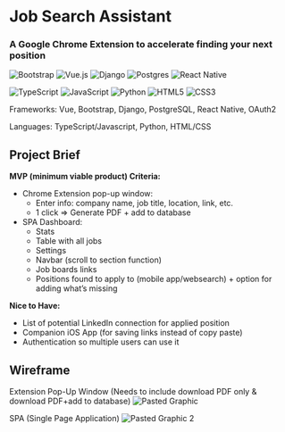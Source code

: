 # Job Search Assistant
### A Google Chrome Extension to accelerate finding your next position
![Bootstrap](https://img.shields.io/badge/bootstrap-%238511FA.svg?style=for-the-badge&logo=bootstrap&logoColor=white) ![Vue.js](https://img.shields.io/badge/vuejs-%2335495e.svg?style=for-the-badge&logo=vuedotjs&logoColor=%234FC08D) ![Django](https://img.shields.io/badge/django-%23092E20.svg?style=for-the-badge&logo=django&logoColor=white) ![Postgres](https://img.shields.io/badge/postgres-%23316192.svg?style=for-the-badge&logo=postgresql&logoColor=white) ![React Native](https://img.shields.io/badge/react_native-%2320232a.svg?style=for-the-badge&logo=react&logoColor=%2361DAFB)

![TypeScript](https://img.shields.io/badge/typescript-%23007ACC.svg?style=for-the-badge&logo=typescript&logoColor=white) ![JavaScript](https://img.shields.io/badge/javascript-%23323330.svg?style=for-the-badge&logo=javascript&logoColor=%23F7DF1E) 	![Python](https://img.shields.io/badge/python-3670A0?style=for-the-badge&logo=python&logoColor=ffdd54) 	![HTML5](https://img.shields.io/badge/html5-%23E34F26.svg?style=for-the-badge&logo=html5&logoColor=white) ![CSS3](https://img.shields.io/badge/css3-%231572B6.svg?style=for-the-badge&logo=css3&logoColor=white)

Frameworks: Vue, Bootstrap, Django, PostgreSQL, React Native, OAuth2

Languages: TypeScript/Javascript, Python, HTML/CSS

## Project Brief
__MVP (minimum viable product) Criteria:__
- Chrome Extension pop-up window:
  - Enter info: company name, job title, location, link, etc.
  - 1 click => Generate PDF + add to database
- SPA Dashboard:
    - Stats
    - Table with all jobs
    - Settings
    - Navbar (scroll to section function)
    - Job boards links
    - Positions found to apply to (mobile app/websearch) + option for adding what’s missing

__Nice to Have:__
- List of potential LinkedIn connection for applied position
- Companion iOS App (for saving links instead of copy paste)
- Authentication so multiple users can use it


## Wireframe
Extension Pop-Up Window
(Needs to include download PDF only & download PDF+add to database)
![Pasted Graphic](https://github.com/FuentesNina/job-search-assistant/assets/117607771/01a17e2b-a542-4788-9add-a6ad026d839f)

SPA (Single Page Application)
![Pasted Graphic 2](https://github.com/FuentesNina/job-search-assistant/assets/117607771/85669526-78d8-4182-bbd4-709da2e44986)
